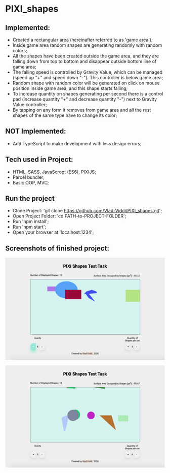 # PIXI_shapes

## Implemented:
- Created a rectangular area (hereinafter referred to as 'game area');
- Inside game area random shapes are generating randomly with random colors;
- All the shapes have been created outside the game area, and they are falling down from top to bottom and disappear outside bottom line of game area;
- The falling speed is controlled by Gravity Value, which can be managed (speed up "+" and speed down "-"). This controller is below game area;
- Random shape with random color will be generated on click on mouse position inside game area, and this shape starts falling;
- To increase quantity on shapes generating per second there is a control pad (increase quantity "+" and decrease quantity "-") next to Gravity Value controller;
- By tapping on any form it removes from game area and all the rest shapes of the same type have to change its color;

## NOT Implemented:
- Add TypeScript to make development with less design errors;

## Tech used in Project:
- HTML, SASS, JavaScropt (ES6), PIXIJS;
- Parcel bundler;
- Basic OOP, MVC;


## Run the project
- Clone Project: 'git clone https://github.com/Vlad-Viddi/PIXI_shapes.git';
- Open Project Folder: 'cd PATH-to-PROJECT-FOLDER';
- Run 'npm install';
- Run 'npm start';
- Open your browser at 'localhost:1234';

## Screenshots of finished project:

![pixi-shapes](./public/icons/icon1.png)

![pixi-shapes](./public/icons/icon2.png)